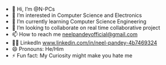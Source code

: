 - 👋 Hi, I’m @N-PCs
- 👀 I’m interested in Computer Science and Electronics
- 🌱 I’m currently learning Computer Science Engineering
- 💞️ I’m looking to collaborate on real time collaborative project
- 📫 How to reach me neelpandeyofficial@gmail.com
- 🧑‍💻 LinkedIn  www.linkedin.com/in/neel-pandey-4b7469324
- 😄 Pronouns: He/Him
- ⚡ Fun fact: My Curiosity might make you hate me 

<!---
N-PCs/N-PCs is a ✨ special ✨ repository because its `README.md` (this file) appears on your GitHub profile.
You can click the Preview link to take a look at your changes.
--->
